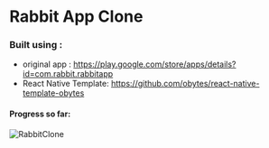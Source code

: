 # Rabbit App Clone

### Built using :

- original app : https://play.google.com/store/apps/details?id=com.rabbit.rabbitapp
- React Native Template: https://github.com/obytes/react-native-template-obytes

#### Progress so far:

![RabbitClone](https://user-images.githubusercontent.com/25417439/203604520-75b13322-d2d5-4f4f-ba8d-94399c3c04d3.gif)
